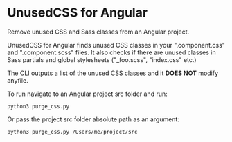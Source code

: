 # UnusedCSS for Angular

Remove unused CSS and Sass classes from an Angular project.

UnusedCSS for Angular finds unused CSS classes in your ".component.css" and ".component.scss" files.
It also checks if there are unused classes in Sass partials and global stylesheets ("\_foo.scss", "index.css" etc.)

The CLI outputs a list of the unused CSS classes and it **DOES NOT** modify anyfile.

To run navigate to an Angular project src folder and run:

```
python3 purge_css.py
```

Or pass the project src folder absolute path as an argument:

```
python3 purge_css.py /Users/me/project/src
```
